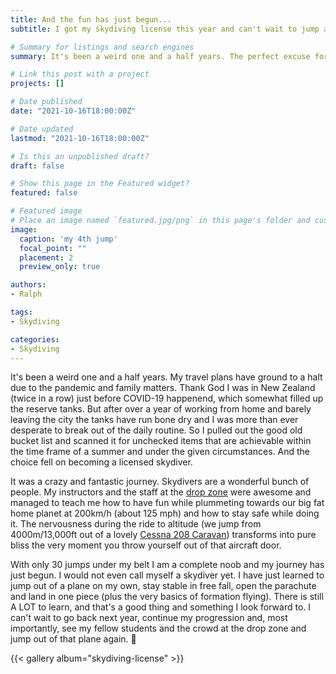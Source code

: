 ```yaml
---
title: And the fun has just begun...
subtitle: I got my skydiving license this year and can't wait to jump again.

# Summary for listings and search engines
summary: It's been a weird one and a half years. The perfect excuse for doing something fun... 😁

# Link this post with a project
projects: []

# Date published
date: "2021-10-16T18:00:00Z"

# Date updated
lastmod: "2021-10-16T18:00:00Z"

# Is this an unpublished draft?
draft: false

# Show this page in the Featured widget?
featured: false

# Featured image
# Place an image named `featured.jpg/png` in this page's folder and customize its options here.
image:
  caption: 'my 4th jump'
  focal_point: ""
  placement: 2
  preview_only: true

authors:
- Ralph

tags:
- Skydiving

categories:
- Skydiving
---
```


It's been a weird one and a half years. My travel plans have ground to a halt due to the pandemic and family matters. Thank God I was in New Zealand (twice in a row) just before COVID-19 happenend, which somewhat filled up the reserve tanks. But after over a year of working from home and barely leaving the city the tanks have run bone dry and I was more than ever desperate to break out of the daily routine. So I pulled out the good old bucket list and scanned it for unchecked items that are achievable within the time frame of a summer and under the given circumstances. And the choice fell on becoming a licensed skydiver.

It was a crazy and fantastic journey. Skydivers are a wonderful bunch of people. My instructors and the staff at the [drop zone](https://www.gojump.de/home/) were awesome and managed to teach me how to have fun while plummeting towards our big fat home planet at 200km/h (about 125 mph) and how to stay safe while doing it. The nervousness during the ride to altitude (we jump from 4000m/13,000ft out of a lovely [Cessna 208 Caravan](https://www.openspotter.org/bild.php?blid=69633)) transforms into pure bliss the very moment you throw yourself out of that aircraft door.

With only 30 jumps under my belt I am a complete noob and my journey has just begun. I would not even call myself a skydiver yet. I have just learned to jump out of a plane on my own, stay stable in free fall, open the parachute and land in one piece (plus the very basics of formation flying). There is still A LOT to learn, and that's a good thing and something I look forward to. I can't wait to go back next year, continue my progression and, most importantly, see my fellow students and the crowd at the drop zone and jump out of that plane again. 🤙

{{< gallery album="skydiving-license" >}}
